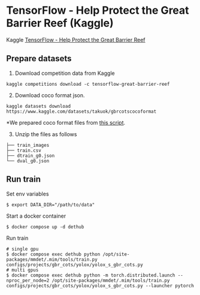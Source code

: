 # TensorFlow - Help Protect the Great Barrier Reef (Kaggle)

Kaggle [TensorFlow - Help Protect the Great Barrier Reef](https://www.kaggle.com/competitions/tensorflow-great-barrier-reef)

## Prepare datasets

1. Download competition data from Kaggle

```
kaggle competitions download -c tensorflow-great-barrier-reef
```

2. Download coco format json.

```
kaggle datasets download https://www.kaggle.com/datasets/takuok/gbrcotscocoformat
```

\*We prepared coco format files from [this script](../../../tools/dataset_converters/prepare_gbr_cots.py).

3. Unzip the files as follows

```
├── train_images
├── train.csv
├── dtrain_g0.json
└── dval_g0.json
```

## Run train

Set env variables

```
$ export DATA_DIR="/path/to/data"
```

Start a docker container

```
$ docker compose up -d dethub
```

Run train

```
# single gpu
$ docker compose exec dethub python /opt/site-packages/mmdet/.mim/tools/train.py configs/projects/gbr_cots/yolox/yolox_s_gbr_cots.py
# multi gpus
$ docker compose exec dethub python -m torch.distributed.launch --nproc_per_node=2 /opt/site-packages/mmdet/.mim/tools/train.py configs/projects/gbr_cots/yolox/yolox_s_gbr_cots.py --launcher pytorch
```
